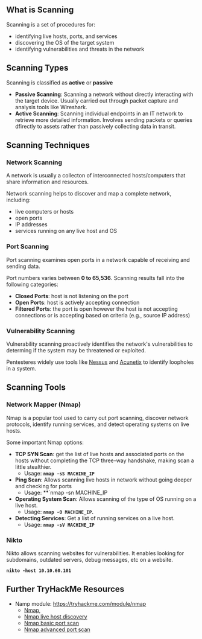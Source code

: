## What is Scanning

Scanning is a set of procedures for: 
- identifying live hosts, ports, and services
- discovering the OS of the target system
- identifying vulnerabilities and threats in the network

## Scanning Types

Scanning is classified as **active** or **passive**
- **Passive Scanning**: Scanning a network without directly interacting with the target device. Usually carried out through packet capture and analysis tools like Wireshark. 
- **Active Scanning**: Scanning individual endpoints in an IT network to retrieve more detailed information. Involves sending packets or queries dfirectly to assets rather than passively collecting data in transit.

## Scanning Techniques

### Network Scanning
A network is usually a collecton of interconnected hosts/computers that share information and resources.

Network scanning helps to discover and map a complete network, including:
- live computers or hosts
- open ports
- IP addresses
- services running on any live host and OS

### Port Scanning
Port scanning examines open ports in a network capable of receiving and sending data.

Port numbers varies between **0 to 65,536**. Scanning results fall into the following categories:
- **Closed Ports**: host is not listening on the port
- **Open Ports**: host is actively accepting connection
- **Filtered Ports**: the port is open however the host is not accepting connections or is accepting based on criteria (e.g., source IP address)

### Vulnerability Scanning
Vulnerability scanning proactively identifies the network's vulnerabilities to determing if the system may be threatened or exploited.

Pentesteres widely use tools like [Nessus](https://www.tenable.com/products/nessus) and [Acunetix](https://www.acunetix.com/) to identify loopholes in a system.

## Scanning Tools

### Network Mapper (Nmap)
Nmap is a popular tool used to carry out port scanning, discover network protocols, identify running services, and detect operating systems on live hosts. 

Some important Nmap options:
- **TCP SYN Scan**: get the list of live hosts and associated ports on the hosts without completing the TCP three-way handshake, making scan a little stealthier.
	- Usage: **`nmap -sS MACHINE_IP`**
- **Ping Scan**: Allows scanning live hosts in network without going deeper and checking for ports
	- Usage: **`nmap -sn MACHINE_IP
- **Operating System Scan**: Allows scanning of the type of OS running on a live host. 
	- Usage: **`nmap -O MACHINE_IP`.**
-   **Detecting Services**: Get a list of running services on a live host.
	- Usage: **`nmap -sV MACHINE_IP`**

### Nikto
Nikto allows scanning websites for vulnerabilities. It enables looking for subdomains, outdated servers, debug messages, etc on a website.

**`nikto -host 10.10.60.101`**


## Further TryHackMe Resources

- Namp module: https://tryhackme.com/module/nmap
	- [Nmap](https://tryhackme.com/room/furthernmap), 
	- [Nmap live host discovery](https://tryhackme.com/room/nmap01)
	- [Nmap basic port scan](https://tryhackme.com/room/nmap02) 
	- [Nmap advanced port scan](https://tryhackme.com/room/nmap03)
